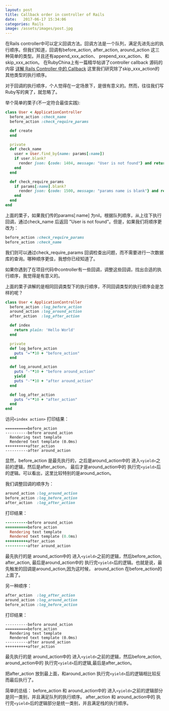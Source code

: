 ```yaml
---
layout: post
title: Callback order in controller of Rails
date:   2017-06-17 15:34:06
categories: Rails
image: /assets/images/post.jpg
---
```


在Rails controller中可以定义回调方法。回调方法是一个队列，满足先进先出的执行顺序。但我们知道，回调有before_action, after_action,
around_action 这三种简单的类型。并且还有append_xxx_action、 prepend_xxx_action、和skip_xxx_action。
在RubyChina上有一篇精华帖讲了controller callback 源码的内容 [详解 Rails Controller 中的 Callback](https://ruby-china.org/topics/32357)
这里我们研究除了skip_xxx_action的其他类型的执行顺序。

对于回调的执行顺序，个人觉得在一定场景下，是很有意义的。然而，往往我们写Ruby写的爽了，就忽略了。

举个简单的栗子(不一定符合最佳实践):

```ruby
class User < ApplicationController
  before_action :check_name
  before_action :check_require_params

  def create
  end

  private
  def check_name
    user = User.find_by(name: params[:name])
    if user.blank?
      render json: {code: 1404, message: "User is not found"} and return
    end
  end

  def check_require_params
    if params[:name].blank?
      render json: {code: 1500, message: "params name is blank"} and return
    end
  end
end
```

上面的栗子，如果我们传的params[:name] 为nil。根据队列顺序，从上往下执行回调，通过check_name 后返回 "User is not found"。但是，如果我们将顺序更改为：

```ruby
before_action :check_require_params
before_action :check_name
```

我们则可以通过check_require_params 回调检查出问题，而不需要进行一次数据库的查询。哪种顺序更佳，我想你已经知道了。

如果你遇到了在项目代码中controller有一些回调，调整这些回调，找出合适的执行顺序，我觉得是有意义的。

上面的栗子讲解的是相同回调类型下的执行顺序，不同回调类型的执行顺序会是怎样的呢？

```ruby
class User < ApplicationController
  before_action :log_before_action
  around_action :log_around_action
  after_action  :log_after_action

  def index
    return plain: 'Hello World'
  end

  private
  def log_before_action
    puts "="*10 + "before_action"
  end

  def log_around_action
    puts "-"*10 + "before around_action"
    yield
    puts "-"*10 + "after around_action"
  end

  def log_after_action
    puts "+"*10 + "after_action"
  end
end
```

访问`<index action>`
打印结果：
```
==========before_action
----------before around_action
  Rendering text template
  Rendered text template (0.0ms)
++++++++++after_action
----------after around_action
```

显然，before_action 是最先执行的，之后是around_action中的 进入`<yield>`之前的逻辑，然后是after_action，
最后才是around_action中的 执行完`<yield>`后的逻辑。可以看出，这里比较特别的是around_action。

我们调整回调的顺序为：

```ruby
around_action :log_around_action
before_action :log_before_action
after_action  :log_after_action
```

打印结果：
```ruby
----------before around_action
==========before_action
  Rendering text template
  Rendered text template (0.0ms)
++++++++++after_action
----------after around_action
```
最先执行的是 around_action中的 进入`<yield>`之前的逻辑，然后before_action, after_action, 最后是around_action中的 执行完`<yield>`后的逻辑。也就是说，最先触发的回调是around_action,因为这时候， around_action 在before_action的上面了。

另一种顺序：

```ruby
after_action  :log_after_action
around_action :log_around_action
before_action :log_before_action
```

打印结果：
```
----------before around_action
==========before_action
  Rendering text template
  Rendered text template (0.0ms)
----------after around_action
++++++++++after_action
```
最先执行的是 around_action中的 进入`<yield>`之前的逻辑，然后before_action, around_action中的 执行完`<yield>`后的逻辑,最后是after_action。

把after_action 放到最上面，和around_action 执行完`<yield>`后的逻辑相比较反而最后执行了。

简单的总结：
before_action 和 around_action中的 进入`<yield>`之前的逻辑部分是同一类别，并且满足队列的执行顺序。
after_action 和 around_action中的 执行完`<yield>`后的逻辑部分是统一类别，并且满足栈的执行顺序。
